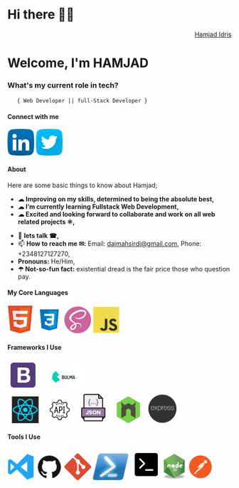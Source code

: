 <h1>Hi there 👋🏾</h1>
<div align="right" class="badge-base LI-profile-badge" data-locale="en_US" data-size="medium" data-theme="dark" data-type="VERTICAL" data-vanity="hamjad-idris" data-version="v1"><a class="badge-base__link LI-simple-link" href="https://www.linkedin.com/in/hamjad-idris/">Hamjad Idris</a></div>
            
<h1>Welcome, I'm HAMJAD</h1>

###   **What's my current role in tech?** </h2>
       { Web Developer || full-Stack Developer } 


#### Connect with me 
<a href="https://www.linkedin.com/in/hamjad-idris/"><img src="images/linkedin.png" width="60" /></a>
<a href="https://twitter.com/yorubatechbro"><img src="images/twitter.png" width="60" /></a>


#### About
Here are some basic things to know about Hamjad;

- <strong>☁︎ Improving on my skills, determined to being the absolute best,</strong>
- <strong>☁︎ I’m currently learning Fullstack Web Development,</strong>
- <strong>☁︎ Excited and looking forward to collaborate and work on all web related projects ⚛︎,</strong>
<!--- 🤔 I’m looking for help with--> 
- 💬 <strong>lets talk ☎︎,</strong>
- 📫 <strong>How to reach me ✉︎:</strong> Email: dajmahsirdi@gmail.com, Phone: +2348127127270,
- <strong>Pronouns:</strong> He/Him,
- <strong>☂︎ Not-so-fun fact:</strong> existential dread is the fair price those who question pay.

#### My Core Languages
<code><img src="images/html.jpg" width="60" title="HTML" /></code>
<code><img src="images/css.jpg" width="60" title="CSS" /></code>
<code><img src="images/sass.jpg" width="60" title="SASS" /></code>
<code><img src="images/javascript.png" width="60" title="JavaScript" /></code>

#### Frameworks I Use
<code><img src="images/B.png" width="70" title="Bootstrap" /></code>
<code><img src="images/Bulma.png" width="110" title="Bulma" /></code>  
<code><img src="images/react.png" width="80" title="React" /></code>
<code><img src="images/api.jpg" width="70" title="API" /></code>
<code><img src="images/json.png" width="70" title="JSON" /></code>
<code><img src="images/nodemon.png" width="80" title="Nodemon" /></code>
<code><img src="images/express.png" width="65" title="Express" /></code>

#### Tools I Use
<code><img src="images/visualstudio.svg" width="60" title="Visual Studio Code" /></code>
<code><img src="images/github.jpg" width="60" title="GitHub" /></code>
<code><img src="images/git.jpg" width="60" title="Git" /></code>
<code><img src="images/power.png" width="80" title="Powershell" /></code>
<code><img src="images/command.png" width="70" title="Commandprompt" /></code>
<code><img src="images/R.png" width="50" title="NodeJS" /></code>
<code><img src="images/postman.png" width="60" title="Postman API" /></code>





